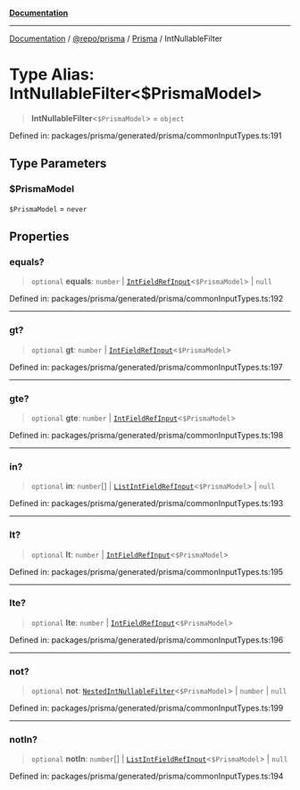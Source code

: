 [**Documentation**](../../../../../README.md)

***

[Documentation](../../../../../README.md) / [@repo/prisma](../../../README.md) / [Prisma](../README.md) / IntNullableFilter

# Type Alias: IntNullableFilter\<$PrismaModel\>

> **IntNullableFilter**\<`$PrismaModel`\> = `object`

Defined in: packages/prisma/generated/prisma/commonInputTypes.ts:191

## Type Parameters

### $PrismaModel

`$PrismaModel` = `never`

## Properties

### equals?

> `optional` **equals**: `number` \| [`IntFieldRefInput`](IntFieldRefInput.md)\<`$PrismaModel`\> \| `null`

Defined in: packages/prisma/generated/prisma/commonInputTypes.ts:192

***

### gt?

> `optional` **gt**: `number` \| [`IntFieldRefInput`](IntFieldRefInput.md)\<`$PrismaModel`\>

Defined in: packages/prisma/generated/prisma/commonInputTypes.ts:197

***

### gte?

> `optional` **gte**: `number` \| [`IntFieldRefInput`](IntFieldRefInput.md)\<`$PrismaModel`\>

Defined in: packages/prisma/generated/prisma/commonInputTypes.ts:198

***

### in?

> `optional` **in**: `number`[] \| [`ListIntFieldRefInput`](ListIntFieldRefInput.md)\<`$PrismaModel`\> \| `null`

Defined in: packages/prisma/generated/prisma/commonInputTypes.ts:193

***

### lt?

> `optional` **lt**: `number` \| [`IntFieldRefInput`](IntFieldRefInput.md)\<`$PrismaModel`\>

Defined in: packages/prisma/generated/prisma/commonInputTypes.ts:195

***

### lte?

> `optional` **lte**: `number` \| [`IntFieldRefInput`](IntFieldRefInput.md)\<`$PrismaModel`\>

Defined in: packages/prisma/generated/prisma/commonInputTypes.ts:196

***

### not?

> `optional` **not**: [`NestedIntNullableFilter`](NestedIntNullableFilter.md)\<`$PrismaModel`\> \| `number` \| `null`

Defined in: packages/prisma/generated/prisma/commonInputTypes.ts:199

***

### notIn?

> `optional` **notIn**: `number`[] \| [`ListIntFieldRefInput`](ListIntFieldRefInput.md)\<`$PrismaModel`\> \| `null`

Defined in: packages/prisma/generated/prisma/commonInputTypes.ts:194

